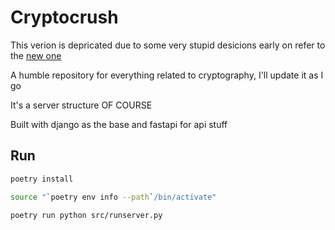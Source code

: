 # Cryptocrush

This verion is depricated due to some very stupid desicions early on refer to the [new one](https://github.com/cryoxero/cryptocrush)

A humble repository for everything related to cryptography, I'll update it as I go

It's a server structure OF COURSE

Built with django as the base and fastapi for api stuff

## Run
```bash
poetry install
```

```bash
source "`poetry env info --path`/bin/activate"
```
```bash
poetry run python src/runserver.py
```

